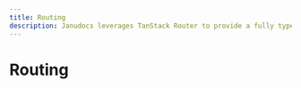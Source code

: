 ```yaml
---
title: Routing
description: Janudocs leverages TanStack Router to provide a fully type-safe file-based client routing system that is both lightweight and powerful. Learn how routing works in Janudocs and how to define routes in your application.
---
```


# Routing
